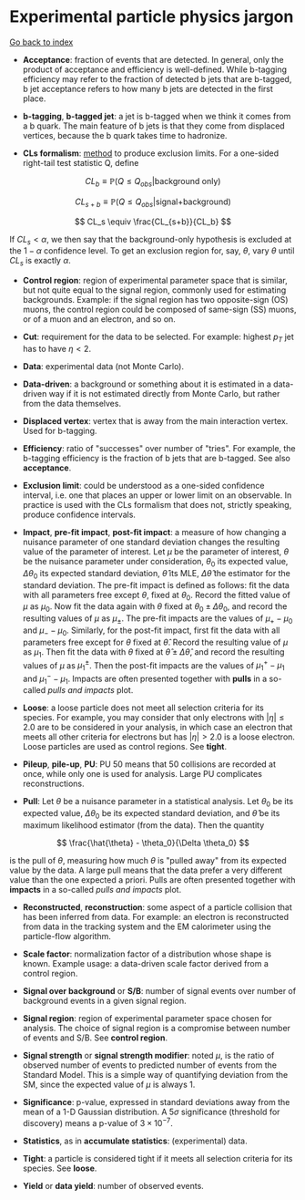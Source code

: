 # Experimental particle physics jargon

[Go back to index](README.md)

- **Acceptance**: fraction of events that are detected. In general, only the product of acceptance
and efficiency is well-defined. While b-tagging efficiency may refer to the fraction of detected
b jets that are b-tagged, b jet acceptance refers to how many b jets are detected in the first place.

- **b-tagging**, **b-tagged jet**: a jet is b-tagged when we think it comes from a b quark. The main
feature of b jets is that they come from displaced vertices, because the b quark takes time to hadronize.

- **CLs formalism**: [method](https://www.pp.rhul.ac.uk/~cowan/stat/cls/CLsInfo.pdf) to
produce exclusion limits. For a one-sided right-tail test statistic Q, define

$$
CL_b \equiv \mathbb{P}(Q \le Q_{obs} | \text{background only})
$$

$$
CL_{s+b} \equiv \mathbb{P}(Q \le Q_{obs} | \text{signal+background})
$$

$$
CL_s \equiv \frac{CL_{s+b}}{CL_b}
$$

If $CL_s < \alpha$, we then say that the background-only hypothesis is excluded at the $1-\alpha$
confidence level. To get an exclusion region for, say, $\theta$, vary $\theta$ until $CL_s$ is
exactly $\alpha$.

- **Control region**: region of experimental parameter space that is similar, but not quite equal
to the signal region, commonly used for estimating backgrounds. Example: if the signal region has
two opposite-sign (OS) muons, the control region could be composed of same-sign (SS) muons, or of
a muon and an electron, and so on.

- **Cut**: requirement for the data to be selected. For example: highest $p_T$ jet has to have
$\eta < 2$.

- **Data**: experimental data (not Monte Carlo).

- **Data-driven**: a background or something about it is estimated in a data-driven way if it is not
estimated directly from Monte Carlo, but rather from the data themselves.

- **Displaced vertex**: vertex that is away from the main interaction vertex. Used for b-tagging.

- **Efficiency**: ratio of "successes" over number of "tries". For example, the b-tagging efficiency
is the fraction of b jets that are b-tagged. See also **acceptance**.

- **Exclusion limit**: could be understood as a one-sided confidence interval, i.e. one that places
an upper or lower limit on an observable. In practice is used with the CLs formalism that does not,
strictly speaking, produce confidence intervals.

- **Impact**, **pre-fit impact**, **post-fit impact**: a measure of how changing a nuisance parameter
of one standard deviation changes the resulting value of the parameter of interest. Let $\mu$ be
the parameter of interest, $\theta$ be the nuisance parameter under consideration, $\theta_0$ its
expected value, $\Delta \theta_0$ its expected standard deviation, $\hat{\theta}$ its MLE,
$\Delta \hat{\theta}$ the estimator for the standard deviation. The pre-fit impact is defined as
follows: fit the data with all parameters free except $\theta$, fixed at $\theta_0$. Record the
fitted value of $\mu$ as $\mu_0$. Now fit the data again with $\theta$ fixed at
$\theta_0 \pm \Delta \theta_0$, and record the resulting values of $\mu$ as $\mu_\pm$. The pre-fit
impacts are the values of $\mu_+ - \mu_0$ and $\mu_- - \mu_0$. Similarly, for the post-fit impact,
first fit the data with all parameters free except for $\theta$ fixed at $\hat{\theta}$. Record
the resulting value of $\mu$ as $\mu_1$. Then fit the data with $\theta$ fixed at
$\hat{\theta}\pm\Delta\hat{\theta}$, and record the resulting values of $\mu$ as $\mu^{\pm}_1$.
Then the post-fit impacts are the values of $\mu^+_1 - \mu_1$ and $\mu^-_1 - \mu_1$.
Impacts are often presented together with **pulls** in a so-called _pulls and impacts_ plot.

- **Loose**: a loose particle does not meet all selection criteria for its species. For example,
you may consider that only electrons with $|\eta| \le 2.0$ are to be considered in your analysis, in
which case an electron that meets all other criteria for electrons but has $|\eta| > 2.0$ is a
loose electron. Loose particles are used as control regions. See **tight**.

- **Pileup**, **pile-up**, **PU**: PU 50 means that 50 collisions are recorded at once, while
only one is used for analysis. Large PU complicates reconstructions.

- **Pull**: Let $\theta$ be a nuisance parameter in a statistical analysis. Let $\theta_0$ be its
expected value, $\Delta \theta_0$ be its expected standard deviation, and $\hat{\theta}$ be its
maximum likelihood estimator (from the data). Then the quantity

$$
\frac{\hat{\theta} - \theta_0}{\Delta \theta_0}
$$

is the pull of $\theta$, measuring how much $\theta$ is "pulled away" from its expected value
by the data. A large pull means that the data prefer a very different value than the one
expected a priori.
Pulls are often presented together with **impacts** in a so-called _pulls and impacts_ plot.

- **Reconstructed**, **reconstruction**: some aspect of a particle collision that has been inferred
from data. For example: an electron is reconstructed from data in the tracking system and the EM
calorimeter using the particle-flow algorithm.

- **Scale factor**: normalization factor of a distribution whose shape is known. Example usage: a
data-driven scale factor derived from a control region.

- **Signal over background** or **S/B**: number of signal events over number of background events
in a given signal region.

- **Signal region**: region of experimental parameter space chosen for analysis. The choice of signal
region is a compromise between number of events and S/B. See **control region**.

- **Signal strength** or **signal strength modifier**: noted $\mu$, is the ratio of observed number
of events to predicted number of events from the Standard Model. This is a simple way of quantifying
deviation from the SM, since the expected value of $\mu$ is always 1.

- **Significance**: p-value, expressed in standard deviations away from the mean of a 1-D Gaussian
distribution. A $5\sigma$ significance (threshold for discovery) means a p-value of $3\times 10^{-7}$.

- **Statistics**, as in **accumulate statistics**: (experimental) data.

- **Tight**: a particle is considered tight if it meets all selection criteria for its species.
See **loose**.

- **Yield** or **data yield**: number of observed events.
